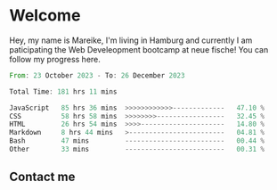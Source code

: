 # Welcome

Hey, my name is Mareike, I'm living in Hamburg and currently I am paticipating the Web Develeopment bootcamp at neue fische!
You can follow my progress here.

<!--START_SECTION:waka-->

```rust
From: 23 October 2023 - To: 26 December 2023

Total Time: 181 hrs 11 mins

JavaScript   85 hrs 36 mins  >>>>>>>>>>>>-------------   47.10 %
CSS          58 hrs 58 mins  >>>>>>>>-----------------   32.45 %
HTML         26 hrs 54 mins  >>>>---------------------   14.80 %
Markdown     8 hrs 44 mins   >------------------------   04.81 %
Bash         47 mins         -------------------------   00.44 %
Other        33 mins         -------------------------   00.31 %
```

<!--END_SECTION:waka-->

## Contact me



